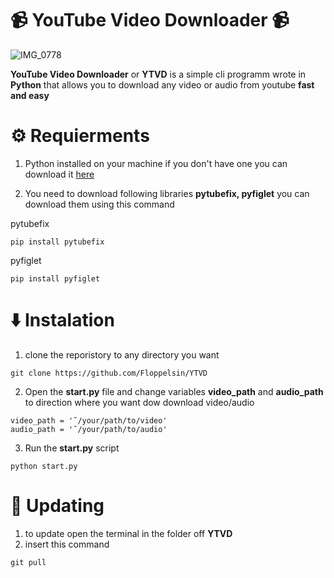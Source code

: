 # 📹 YouTube Video Downloader 📹 

![IMG_0778](https://github.com/user-attachments/assets/fd34219e-93af-4972-9edd-4b91eaf9a072)

**YouTube Video Downloader** or **YTVD** is a simple cli programm wrote in **Python** that allows you to download any video or audio from youtube **fast and easy**


# ⚙️ Requierments 

1. Python installed on your machine if you don't have one you can download it [here](https://www.python.org/)

2. You need to download following libraries **pytubefix, pyfiglet**
you can download them using this command

pytubefix

```
pip install pytubefix
```

pyfiglet

```
pip install pyfiglet
```

# ⬇️ Instalation 

1. clone the reporistory to any directory you want

```
git clone https://github.com/Floppelsin/YTVD
```

2. Open the **start.py** file and change variables **video_path** and **audio_path** to direction where you want dow download video/audio


```
video_path = '˜/your/path/to/video' 
audio_path = '˜/your/path/to/audio'
```

3. Run the **start.py** script

```
python start.py
``` 

# 🔄 Updating 

1. to update open the terminal in the folder off **YTVD**
2. insert this command

```
git pull
```
